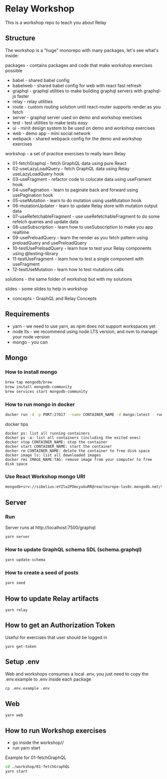 # Relay Workshop

This is a workshop repo to teach you about Relay

## Structure

The workshop is a "huge" monorepo with many packages, let's see what's inside:

packages - contains packages and code that make workshop exercises possible
- babel - shared babel config
- babelweb - shared babel config for web with react fast refresh
- graphql - graphql utilities to make building graphql servers with graphql-js faster
- relay - relay utilities
- route - custom routing solution until react-router supports render as you fetch
- server - graphql server used on demo and workshop exercises
- test - test utilities to make tests easy
- ui - minit design system to be used on demo and workshop exercises
- web - demo app - mini social network
- webpack - shared webpack config for the demo and workshop exercises

workshop - a set of practice exercises to really learn Relay 
- 01-fetchGraphql - fetch GraphQL data using pure React
- 02-useLazyLoadQuery - fetch GraphQL data using Relay useLazyLoadQuery hook
- 03-useFragment - refactor code to colocate data using useFrament hook
- 04-usePagination - learn to paginate back and forward using usePagination hook
- 05-useMutation - learn to do mutation using useMutation hook
- 06-mutationUpdater - learn to update Relay store with mutation output data
- 07-useRefetchableFragment - use useRefetchableFragment to do some refetch queries and update data
- 08-useSubscription - learn how to useSubscription to make you app realtime
- 09-usePreloadQuery - learn the render as you fetch pattern using preloadQuery and usePreloadQuery
- 10-testUsePreloadQuery - learn how to test your Relay components using @testing-library
- 11-testUseFragment - learn how to test a single component with useFragment
- 12-testUseMutation - learn how to test mutations calls 

solutions - the same folder of workshop but with my solutions

slides - some slides to help in workshop
- concepts - GraphQL and Relay Concepts 

## Requirements
- yarn - we need to use yarn, as npm does not support workspaces yet
- node lts - we recommend using node LTS version, and nvm to manage your node version
- mongo - you can 

## Mongo
### How to install mongo
```sh
brew tap mongodb/brew
brew install mongodb-community
brew services start mongodb-community
``` 

### How to run mongo in docker
```sh
docker run -d -p PORT:27017 --name CONTAINER_NAME -d mongo:latest - run mongo:latest image in detached mode
``` 

docker tips
```
docker ps: list all running containers
docker ps -a: list all containers (including the exited ones)
docker stop CONTAINER_NAME: stop the container
docker start CONTAINER_NAME: start the container
docker rm CONTAINER_NAME: delete the container to free disk space
docker image ls: list all downloaded images
docker rmi IMAGE_NAME:TAG: remove image from your computer to free disk space
```

### Use React Workshop mongo URI
```sh
mongodb+srv://sibelius:eYZlo2POmcyuUuRR@reacteurope-los0c.mongodb.net/test
``` 

## Server

### Run
Server runs at http://localhost:7500/graphql

```sh
yarn server
```

### How to update GraphQL schema SDL (schema.graphql)
```sh
yarn update-schema
```

### How to create a seed of posts
```sh
yarn seed
```

## How to update Relay artifacts
```
yarn relay
```

## How to get an Authorization Token
Useful for exercises that user should be logged in

```
yarn get-token
```

## Setup .env
Web and workshops consumes a local .env, you just need to copy the .env.example to .env inside each package

```sh
cp .env.example .env
```

## Web

```
yarn web
```

## How to run Workshop exercises
- go inside the workshop/<exercise>/
- run yarn start

Example for 01-fetchGraphQL

```bash
cd ./workshop/01-fetchGraphQL
yarn start
```
